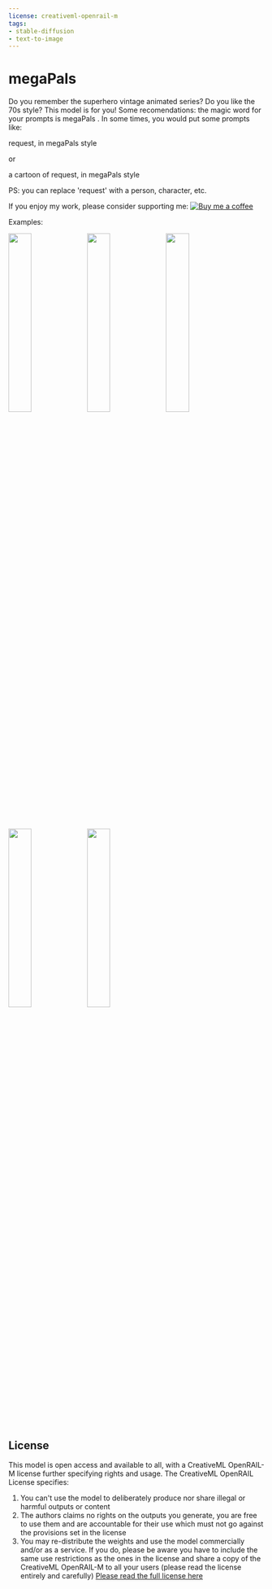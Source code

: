 ```yaml
---
license: creativeml-openrail-m
tags:
- stable-diffusion
- text-to-image
---
```


# megaPals
Do you remember the superhero vintage animated series? Do you like the 70s style? This model is for you!
Some recomendations: the magic word for your prompts is megaPals . In some times, you would put some prompts like:

request, in megaPals style

or

a cartoon of request, in megaPals style

PS: you can replace 'request' with a person, character, etc.


If you enjoy my work, please consider supporting me:
[![Buy me a coffee](https://badgen.net/badge/icon/buymeacoffee?icon=buymeacoffee&label)](https://www.buymeacoffee.com/elrivx)

Examples:

<img src=https://imgur.com/Oqf58NU.png width=30% height=30%>
<img src=https://imgur.com/1RZWk6N.png width=30% height=30%>
<img src=https://imgur.com/XLXVp10.png width=30% height=30%>
<img src=https://imgur.com/E7FKp6m.png width=30% height=30%>
<img src=https://imgur.com/WEhd4Hh.png width=30% height=30%>

## License

This model is open access and available to all, with a CreativeML OpenRAIL-M license further specifying rights and usage.
The CreativeML OpenRAIL License specifies: 

1. You can't use the model to deliberately produce nor share illegal or harmful outputs or content 
2. The authors claims no rights on the outputs you generate, you are free to use them and are accountable for their use which must not go against the provisions set in the license
3. You may re-distribute the weights and use the model commercially and/or as a service. If you do, please be aware you have to include the same use restrictions as the ones in the license and share a copy of the CreativeML OpenRAIL-M to all your users (please read the license entirely and carefully)
[Please read the full license here](https://huggingface.co/spaces/CompVis/stable-diffusion-license)


